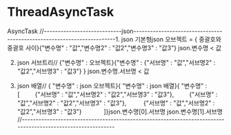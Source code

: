 # ThreadAsyncTask
AsyncTask
//----------------------------json-----------------------------------------------------------------------1. json 기본형json 오브젝트 = { 중괄호와 중괄호 사이}{"변수명" : "값","변수명2" : "값2","변수명3" : "값3"} 
json.변수명 < 값

2. json 서브트리// {"변수명" : 오브젝트}{"변수명" : {"서브명" : "값","서브명2" : "값2","서브명3" : "값3"} }
json.변수명.서브명 < 값

3. json 배열// { "변수명" : json 오브젝트}{ "변수명" : json 배열}{ "변수명" : [         {"서브명" : "값","서브명2" : "값2","서브명3" : "값3"},         {"서브명" : "값","서브명2" : "값2","서브명3" : "값3"},          {"서브명" : "값","서브명2" : "값2","서브명3" : "값3"}             ]}json.변수명[0].서브명
json.변수명[1].서브명
//------------------------------------------------------------------------------------------------------------
